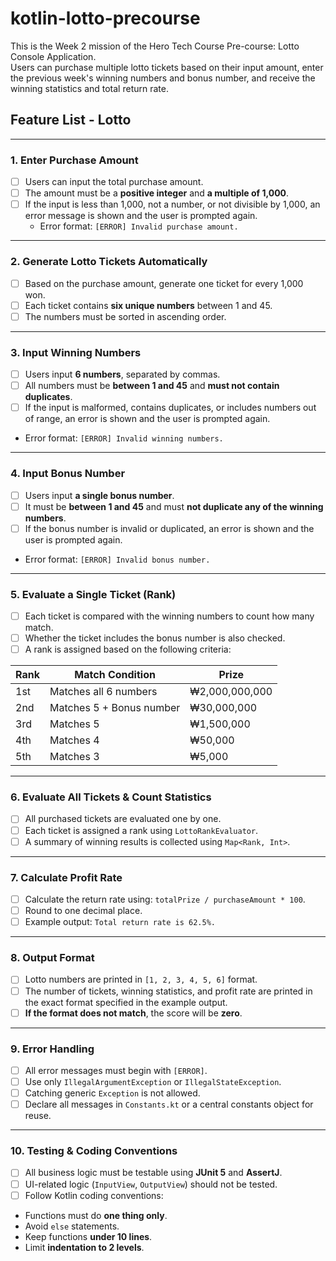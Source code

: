 # kotlin-lotto-precourse

This is the Week 2 mission of the Hero Tech Course Pre-course: Lotto Console Application.  
Users can purchase multiple lotto tickets based on their input amount, enter the previous week's winning numbers and bonus number, and receive the winning statistics and total return rate.
<br>

## Feature List - Lotto

---

### 1. Enter Purchase Amount
- [ ] Users can input the total purchase amount.
- [ ] The amount must be a **positive integer** and **a multiple of 1,000**.
- [ ] If the input is less than 1,000, not a number, or not divisible by 1,000, an error message is shown and the user is prompted again.
  - Error format: `[ERROR] Invalid purchase amount.`

---

### 2. Generate Lotto Tickets Automatically
- [ ] Based on the purchase amount, generate one ticket for every 1,000 won.
- [ ] Each ticket contains **six unique numbers** between 1 and 45.
- [ ] The numbers must be sorted in ascending order.

---

### 3. Input Winning Numbers
- [ ] Users input **6 numbers**, separated by commas.
- [ ] All numbers must be **between 1 and 45** and **must not contain duplicates**.
- [ ] If the input is malformed, contains duplicates, or includes numbers out of range, an error is shown and the user is prompted again.
- Error format: `[ERROR] Invalid winning numbers.`

---

### 4. Input Bonus Number
- [ ] Users input **a single bonus number**.
- [ ] It must be **between 1 and 45** and must **not duplicate any of the winning numbers**.
- [ ] If the bonus number is invalid or duplicated, an error is shown and the user is prompted again.
- Error format: `[ERROR] Invalid bonus number.`

---


### 5. Evaluate a Single Ticket (Rank)
- [ ] Each ticket is compared with the winning numbers to count how many match.
- [ ] Whether the ticket includes the bonus number is also checked.
- [ ] A rank is assigned based on the following criteria:

| Rank | Match Condition                   | Prize |
|------|------------------------------------|--------|
| 1st  | Matches all 6 numbers              | ₩2,000,000,000 |
| 2nd  | Matches 5 + Bonus number           | ₩30,000,000 |
| 3rd  | Matches 5                          | ₩1,500,000 |
| 4th  | Matches 4                          | ₩50,000 |
| 5th  | Matches 3                          | ₩5,000 |


---

### 6. Evaluate All Tickets & Count Statistics
- [ ] All purchased tickets are evaluated one by one.
- [ ] Each ticket is assigned a rank using `LottoRankEvaluator`.
- [ ] A summary of winning results is collected using `Map<Rank, Int>`.

---

### 7. Calculate Profit Rate
- [ ] Calculate the return rate using: `totalPrize / purchaseAmount * 100`.
- [ ] Round to one decimal place.
- [ ] Example output: `Total return rate is 62.5%.`

---

### 8. Output Format
- [ ] Lotto numbers are printed in `[1, 2, 3, 4, 5, 6]` format.
- [ ] The number of tickets, winning statistics, and profit rate are printed in the exact format specified in the example output.
- [ ] **If the format does not match**, the score will be **zero**.

---

### 9. Error Handling
- [ ] All error messages must begin with `[ERROR]`.
- [ ] Use only `IllegalArgumentException` or `IllegalStateException`.
- [ ] Catching generic `Exception` is not allowed.
- [ ] Declare all messages in `Constants.kt` or a central constants object for reuse.

---
### 10. Testing & Coding Conventions
- [ ] All business logic must be testable using **JUnit 5** and **AssertJ**.
- [ ] UI-related logic (`InputView`, `OutputView`) should not be tested.
- [ ] Follow Kotlin coding conventions:
- Functions must do **one thing only**.
- Avoid `else` statements.
- Keep functions **under 10 lines**.
- Limit **indentation to 2 levels**.
